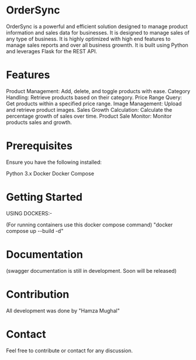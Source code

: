 # OrderSync


OrderSync is a powerful and efficient solution designed to manage product information and sales data for businesses. It is designed to manage sales of any type of business. It is highly optimized with high end features to manage sales reports and over all business grownth. It is built using Python and leverages Flask for the REST API.

# Features

Product Management: Add, delete, and toggle products with ease.
Category Handling: Retrieve products based on their category.
Price Range Query: Get products within a specified price range.
Image Management: Upload and retrieve product images.
Sales Growth Calculation: Calculate the percentage growth of sales over time.
Product Sale Monitor: Monitor products sales and growth.

# Prerequisites
Ensure you have the following installed:

Python 3.x
Docker
Docker Compose

# Getting Started

USING DOCKERS:-

(For running containers use this docker compose command)
"docker compose up --build -d"

# Documentation
(swagger documentation is still in development. Soon will be released)

# Contribution
All development was done by "Hamza Mughal"

# Contact

Feel free to contribute or contact for any discussion.
